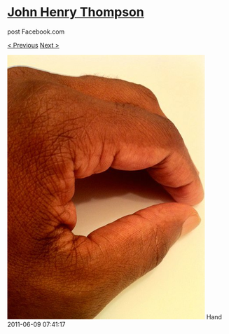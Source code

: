 # [John Henry Thompson](../README.md)
post Facebook.com

[< Previous](2011-06-15-12.md) [Next >](2011-06-08-1.md)

[![](../media/2011-06-09/Table-Hand.jpg)](../README.md)
Hand
2011-06-09 07:41:17